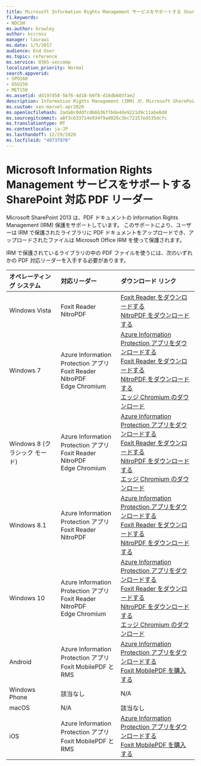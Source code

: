 ```yaml
---
title: Microsoft Information Rights Management サービスをサポートする SharePoint 対応 PDF リーダー
f1.keywords:
- NOCSH
ms.author: krowley
author: kccross
manager: laurawi
ms.date: 1/5/2017
audience: End User
ms.topic: reference
ms.service: O365-seccomp
localization_priority: Normal
search.appverid:
- SPO160
- OSU150
- MET150
ms.assetid: dd197d58-5bf6-4d18-b9f8-d16db603fae2
description: Information Rights Management (IRM) が、Microsoft SharePoint 2013 で IRM で保護されたライブラリにアップロードおよびダウンロードされた PDF ドキュメントを保護する方法について説明します。
ms.custom: seo-marvel-apr2020
ms.openlocfilehash: 2ada8c0ddfcd66b36f7bde4de9221d9c11abe8d8
ms.sourcegitcommit: a8f3c633714e934f9ad026c3bc72157ed535dcfc
ms.translationtype: MT
ms.contentlocale: ja-JP
ms.lasthandoff: 12/29/2020
ms.locfileid: "49737978"
---
```

# <a name="sharepoint-compatible-pdf-readers-that-support-microsoft-information-rights-management-services"></a>Microsoft Information Rights Management サービスをサポートする SharePoint 対応 PDF リーダー

Microsoft SharePoint 2013 は、PDF ドキュメントの Information Rights Management (IRM) 保護をサポートしています。 このサポートにより、ユーザーは IRM で保護されたライブラリに PDF ドキュメントをアップロードでき、アップロードされたファイルは Microsoft Office IRM を使って保護されます。
  
IRM で保護されているライブラリの中の PDF ファイルを使うには、次のいずれかの PDF 対応リーダーを入手する必要があります。
  
| オペレーティング システム | 対応リーダー | ダウンロード リンク |
|:-----|:-----|:-----|
|Windows Vista  <br/> |Foxit Reader  <br/> NitroPDF  <br/> |[Foxit Reader をダウンロードする](https://go.microsoft.com/fwlink/?linkid=2139326) <br/> [NitroPDF をダウンロードする](https://go.microsoft.com/fwlink/?linkid=2139327) <br/> |
|Windows 7  <br/> |Azure Information Protection アプリ  <br/> Foxit Reader  <br/> NitroPDF  <br/> Edge Chromium  <br/>|[Azure Information Protection アプリをダウンロードする](https://go.microsoft.com/fwlink/?linkid=837797) <br/> [Foxit Reader をダウンロードする](https://go.microsoft.com/fwlink/?linkid=2139326) <br/> [NitroPDF をダウンロードする](https://go.microsoft.com/fwlink/?linkid=2139327) <br/> [エッジ Chromium のダウンロード](https://support.microsoft.com/microsoft-edge/download-the-new-microsoft-edge-based-on-chromium-0f4a3dd7-55df-60f5-739f-00010dba52cf) <br/>|
|Windows 8 (クラシック モード)  <br/> |Azure Information Protection アプリ  <br/> Foxit Reader  <br/> NitroPDF  <br/> Edge Chromium  <br/>|[Azure Information Protection アプリをダウンロードする](https://go.microsoft.com/fwlink/?linkid=837797) <br/> [Foxit Reader をダウンロードする](https://go.microsoft.com/fwlink/?linkid=2139326) <br/> [NitroPDF をダウンロードする](https://go.microsoft.com/fwlink/?linkid=2139327) <br/> [エッジ Chromium のダウンロード](https://support.microsoft.com/microsoft-edge/download-the-new-microsoft-edge-based-on-chromium-0f4a3dd7-55df-60f5-739f-00010dba52cf) <br/> |
|Windows 8.1  <br/> |Azure Information Protection アプリ  <br/> Foxit Reader  <br/> NitroPDF  <br/> |[Azure Information Protection アプリをダウンロードする](https://go.microsoft.com/fwlink/?linkid=837797) <br/> [Foxit Reader をダウンロードする](https://go.microsoft.com/fwlink/?linkid=2139326) <br/> [NitroPDF をダウンロードする](https://go.microsoft.com/fwlink/?linkid=2139327) <br/> |
|Windows 10  <br/> |Azure Information Protection アプリ  <br/> Foxit Reader  <br/> NitroPDF  <br/> Edge Chromium  <br/> |[Azure Information Protection アプリをダウンロードする](https://go.microsoft.com/fwlink/?linkid=837797) <br/> [Foxit Reader をダウンロードする](https://go.microsoft.com/fwlink/?linkid=2139326) <br/> [NitroPDF をダウンロードする](https://go.microsoft.com/fwlink/?linkid=2139327) <br/> [エッジ Chromium のダウンロード](https://support.microsoft.com/microsoft-edge/download-the-new-microsoft-edge-based-on-chromium-0f4a3dd7-55df-60f5-739f-00010dba52cf) <br/> |
|Android  <br/> |Azure Information Protection アプリ  <br/> Foxit MobilePDF と RMS  <br/> |[Azure Information Protection アプリをダウンロードする](https://go.microsoft.com/fwlink/?linkid=836827) <br/> [Foxit MobilePDF を購入する](https://play.google.com/store/apps/details?id=com.foxit.mobile.pdf.lite) <br/> |
|Windows Phone  <br/> |該当なし  <br/> |N/A  <br/> |
|macOS  <br/> |N/A  <br/> |該当なし  <br/> |
|iOS  <br/> |Azure Information Protection アプリ  <br/> Foxit MobilePDF と RMS  <br/> |[Azure Information Protection アプリをダウンロードする](https://go.microsoft.com/fwlink/?linkid=836828) <br/> [Foxit MobilePDF を購入する](https://play.google.com/store/apps/details?id=com.foxit.mobile.pdf.lite) <br/> |
   
